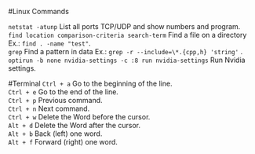 #Linux Commands

`netstat -atunp` List all ports TCP/UDP and show numbers and program.  
`find location comparison-criteria search-term` Find a file on a directory Ex.: `find . -name "test"`.  
`grep` Find a pattern in data Ex.: `grep -r --include=\*.{cpp,h} 'string'` .  
`optirun -b none nvidia-settings -c :8 run nvidia-settings` Run Nvidia settings.  

#Terminal 
`Ctrl + a` Go to the beginning of the line.  
`Ctrl + e` Go to the end of the line.  
`Ctrl + p` Previous command.  
`Ctrl + n` Next command.  
`Ctrl + w` Delete the Word before the cursor.  
`Alt + d` Delete the Word after the cursor.  
`Alt + b` Back (left) one word.  
`Alt + f` Forward (right) one word.  


